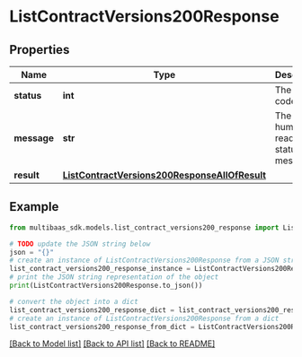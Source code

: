 # ListContractVersions200Response


## Properties

Name | Type | Description | Notes
------------ | ------------- | ------------- | -------------
**status** | **int** | The status code. | 
**message** | **str** | The human-readable status message. | 
**result** | [**ListContractVersions200ResponseAllOfResult**](ListContractVersions200ResponseAllOfResult.md) |  | 

## Example

```python
from multibaas_sdk.models.list_contract_versions200_response import ListContractVersions200Response

# TODO update the JSON string below
json = "{}"
# create an instance of ListContractVersions200Response from a JSON string
list_contract_versions200_response_instance = ListContractVersions200Response.from_json(json)
# print the JSON string representation of the object
print(ListContractVersions200Response.to_json())

# convert the object into a dict
list_contract_versions200_response_dict = list_contract_versions200_response_instance.to_dict()
# create an instance of ListContractVersions200Response from a dict
list_contract_versions200_response_from_dict = ListContractVersions200Response.from_dict(list_contract_versions200_response_dict)
```
[[Back to Model list]](../README.md#documentation-for-models) [[Back to API list]](../README.md#documentation-for-api-endpoints) [[Back to README]](../README.md)


